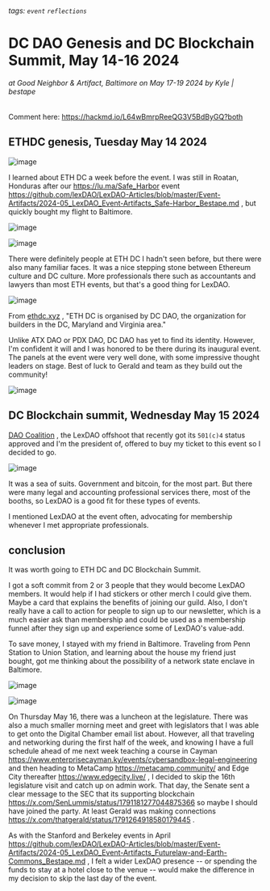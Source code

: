 ###### tags: `event` `reflections`

# DC DAO Genesis and DC Blockchain Summit, May 14-16 2024

###### at Good Neighbor & Artifact, Baltimore on *May 17-19 2024* by Kyle | bestape

Comment here: https://hackmd.io/L64wBmrpReeQG3V5BdByGQ?both

## ETHDC genesis, Tuesday May 14 2024 

![image](https://hackmd.io/_uploads/rkO4EJHQC.png)

I learned about ETH DC a week before the event. I was still in Roatan, Honduras after our https://lu.ma/Safe_Harbor event https://github.com/lexDAO/LexDAO-Articles/blob/master/Event-Artifacts/2024-05_LexDAO_Event-Artifacts_Safe-Harbor_Bestape.md , but quickly bought my flight to Baltimore. 

![image](https://hackmd.io/_uploads/r1mBEqw70.png)

![image](https://hackmd.io/_uploads/SyAPV5PQR.png)

There were definitely people at ETH DC I hadn't seen before, but there were also many familiar faces. It was a nice stepping stone between Ethereum culture and DC culture. More professionals there such as accountants and lawyers than most ETH events, but that's a good thing for LexDAO.

![image](https://hackmd.io/_uploads/rkDtoFvQC.png)

From [ethdc.xyz](https://ethdc.xyz) , "ETH DC is organised by DC DAO, the organization for builders in the DC, Maryland and Virginia area."

Unlike ATX DAO or PDX DAO, DC DAO has yet to find its identity. However, I'm confident it will and I was honored to be there during its inaugural event. The panels at the event were very well done, with some impressive thought leaders on stage. Best of luck to Gerald and team as they build out the community! 

![image](https://hackmd.io/_uploads/HJMDsYw7C.png)

## DC Blockchain summit, Wednesday May 15 2024

[DAO Coalition](https://www.daocoalition.org) , the LexDAO offshoot that recently got its `501(c)4` status approved and I'm the president of, offered to buy my ticket to this event so I decided to go.

![image](https://hackmd.io/_uploads/BkKnsKDQA.png)

It was a sea of suits. Government and bitcoin, for the most part. But there were many legal and accounting professional services there, most of the booths, so LexDAO is a good fit for these types of events.

I mentioned LexDAO at the event often, advocating for membership whenever I met appropriate professionals.

## conclusion

It was worth going to ETH DC and DC Blockchain Summit. 

I got a soft commit from 2 or 3 people that they would become LexDAO members. It would help if I had stickers or other merch I could give them. Maybe a card that explains the benefits of joining our guild. Also, I don't really have a call to action for people to sign up to our newsletter, which is a much easier ask than membership and could be used as a membership funnel after they sign up and experience some of LexDAO's value-add.

To save money, I stayed with my friend in Baltimore. Traveling from Penn Station to Union Station, and learning about the house my friend just bought, got me thinking about the possibility of a network state enclave in Baltimore.

![image](https://hackmd.io/_uploads/Hy4FScwQA.png)

![image](https://hackmd.io/_uploads/HJNuBcDmR.png)

On Thursday May 16, there was a luncheon at the legislature. There was also a much smaller morning meet and greet with legislators that I was able to get onto the Digital Chamber email list about. However, all that traveling and networking during the first half of the week, and knowing I have a full schedule ahead of me next week teaching a course in Cayman https://www.enterprisecayman.ky/events/cybersandbox-legal-engineering and then heading to MetaCamp https://metacamp.community/ and Edge City thereafter https://www.edgecity.live/ , I decided to skip the 16th legislature visit and catch up on admin work. That day, the Senate sent a clear message to the SEC that its supporting blockchain https://x.com/SenLummis/status/1791181277044875366 so maybe I should have joined the party. At least Gerald was making connections https://x.com/thatgerald/status/1791264918580179445 . 

As with the Stanford and Berkeley events in April https://github.com/lexDAO/LexDAO-Articles/blob/master/Event-Artifacts/2024-05_LexDAO_Event-Artifacts_Futurelaw-and-Earth-Commons_Bestape.md , I felt a wider LexDAO presence -- or spending the funds to stay at a hotel close to the venue -- would make the difference in my decision to skip the last day of the event.
